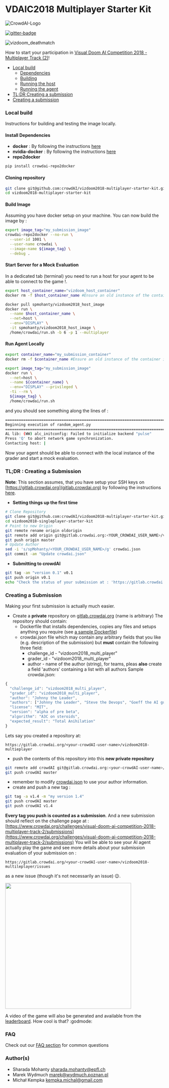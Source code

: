 # VDAIC2018 Multiplayer Starter Kit
![CrowdAI-Logo](https://github.com/crowdAI/crowdai/raw/master/app/assets/images/misc/crowdai-logo-smile.svg?sanitize=true)

[![gitter-badge](https://badges.gitter.im/crowdAI/vizdoom2018.png)](https://gitter.im/crowdAI/vizdoom2018)

![vizdoom_deathmatch](https://user-images.githubusercontent.com/15749650/42998963-59b3327e-8c1c-11e8-863c-f6b940173692.gif)

How to start your participation in [Visual Doom AI Competition 2018 - Multiplayer Track (2)](https://www.crowdai.org/challenges/visual-doom-ai-competition-2018-multiplayer-track-2)!

* [Local build](#local_build)
  * [Dependencies](#deps)
  * [Building](#build)
  * [Running the host](#run_host)
  * [Running the agent](#run_agent)
* [TL;DR Creating a submission](#create_sub_tldr)  
* [Creating a submission](#create_sub)

### <a name="local_build"></a> Local build

Instructions for building and testing the image locally.   

#### <a name="deps"></a> Install Dependencies
* **docker** : By following the instructions [here](https://docs.docker.com/install/linux/docker-ce/ubuntu/)
* **nvidia-docker** : By following the instructions [here](https://github.com/nvidia/nvidia-docker/wiki/Installation-(version-2.0))
* **repo2docker**
```sh
pip install crowdai-repo2docker
```

#### Cloning repository
```sh
git clone git@github.com:crowdAI/vizdoom2018-multiplayer-starter-kit.git
cd vizdoom2018-multiplayer-starter-kit
```

#### <a name="build"></a> Build Image
Assuming you have docker setup on your machine. You can now build the image by :
```sh
export image_tag="my_submission_image"
crowdai-repo2docker --no-run \
  --user-id 1001 \
  --user-name crowdai \
  --image-name ${image_tag} \
  --debug .
```

#### <a name="run_host"></a>  Start Server for a Mock Evaluation
In a dedicated tab (terminal) you need to run a host for your agent to be able to
connect to the game !.

```sh
export host_container_name="vizdoom_host_container"
docker rm -f $host_container_name #Ensure an old instance of the container is not present

docker pull spmohanty/vizdoom2018_host_image 
docker run \
  --name $host_container_name \
  --net=host \
  --env="DISPLAY" \
  -it spmohanty/vizdoom2018_host_image \
  /home/crowdai/run.sh -b 6 -p 1 --multiplayer
```

#### <a name="run_agent"></a>  Run Agent Locally
```sh
export container_name="my_submission_container"
docker rm -f $container_name #Ensure an old instance of the container is not present

export image_tag="my_submission_image"
docker run \
  --net=host \
  --name ${container_name} \
  --env="DISPLAY" --privileged \
  -ti --rm \
  ${image_tag} \
  /home/crowdai/run.sh
```
and you should see something along the lines of :
```sh
================================================================================
Beginning execution of random_agent.py
================================================================================
AL lib: (WW) alc_initconfig: Failed to initialize backend "pulse"
Press 'Q' to abort network game synchronization.
Contacting host: |
```

Now your agent should be able to connect with the local instance of the grader
and start a mock evaluation.

### <a name="create_sub_tldr"></a> TL;DR : Creating a Submission
**Note**: This section assumes, that you have setup your SSH keys on [https://gitlab.crowdai.org](gitlab.crowdai.org) by following the instructions [here](https://docs.gitlab.com/ee/gitlab-basics/create-your-ssh-keys.html).

* **Setting things up the first time**

```bash
# Clone Repository 
git clone git@github.com:crowdAI/vizdoom2018-multiplayer-starter-kit.git
cd vizdoom2018-singleplayer-starter-kit
# Point to new Origin 
git remote rename origin oldorigin
git remote add origin git@gitlab.crowdai.org:<YOUR_CROWDAI_USER_NAME>/vizdoom2018-multiplayer-starter-kit.git
git push origin master
# Update Author
sed -i 's/spMohanty/<YOUR_CROWDAI_USER_NAME>/g' crowdai.json
git commit -am "Update crowdai.json"
```
* **Submitting to crowdAI**
```bash
git tag -am "version 0.1" v0.1
git push origin v0.1
echo "Check the status of your submission at : 'https://gitlab.crowdai.org/<YOUR_CROWDAI_USER_NAME>/vizdoom2018-multiplayer-starter-kit/issues'
```

### <a name="create_sub"></a>  Creating a Submission
Making your first submission is actually much easier.
* Create a **private** repository on [gitlab.crowdai.org](http://gitlab.crowdai.org/)  (name is arbitrary)
The repository should contain:
  * Dockerfile that installs dependencies, copies any files and setups anything you require (see [a sample Dockerfile](Dockerfile))
  * crowdai.json file which may contain any arbitrary fields that you like (e.g. description of the submission) but **must** contain the following three field:
    * challenge_id - "vizdoom2018_multi_player"
    * grader_id - "vizdoom2018_multi_player"
    * author - name of the author (string), for teams, pleas **also** create a field 'authors' containing a list with all authors
Sample crowdai.json:
```javascript
{
  "challenge_id": "vizdoom2018_multi_player",
  "grader_id": "vizdoom2018_multi_player",
  "author": "Johnny the Leader",
  "authors": ["Johnny the Leader", "Steve the Devops", "Goeff the AI guy", "Bill the Intern" ],
  "license": "MIT",
  "version": "alpha of pre beta",
  "algorithm": "A3C on steroids",
  "expected_result": "Total Anihilation"
}

```
    
Lets say you created a repository at:
```
https://gitlab.crowdai.org/<your-crowdAI-user-name>/vizdoom2018-multieplayer
```
* push the contents of this repository into this **new private repository**
```sh
git remote add crowdAI git@gitlab.crowdai.org:<your-crowdAI-user-name>/vizdoom2018-multiplayer.git
git push crowdAI master
```
* remember to modify [crowdai.json](crowdai.json) to use your author information.
* create and push a new tag :
```sh
git tag -a v1.4 -m "my version 1.4"
git push crowdAI master
git push crowdAI v1.4
```

**Every tag you push is counted as a submission**. And a new submission should reflect on the challenge page at : [https://www.crowdai.org/challenges/visual-doom-ai-competition-2018-multiplayer-track-2/submissions](https://www.crowdai.org/challenges/visual-doom-ai-competition-2018-multiplayer-track-2/submissions)
You will be able to see your AI agent actually play the game and see more details about your submission evaluation of your submission on :
```
https://gitlab.crowdai.org/<your-crowdAI-user-name>/vizdoom2018-multileplayer/issues
```
as a new issue (though it's not necessarily an issue) 😉.

<img width="400" src="https://user-images.githubusercontent.com/15749650/42951785-49780e5c-8b77-11e8-9c95-e045cfef1bc7.PNG">

A video of the game will also be generated and available from the [leaderboard](https://www.crowdai.org/challenges/visual-doom-ai-competition-2018-multiplayer-track-2/leaderboards). How cool is that? :godmode:


### <a name="faq"></a> FAQ
Check out our <a href="FAQ.md">FAQ section</a> for common questions 

### <a name="create_sub"></a> Author(s)
* Sharada Mohanty <sharada.mohanty@epfl.ch>   
* Marek Wydmuch <marek@wydmuch.poznan.pl>
* Michał Kempka <kempka.michal@gmail.com>   
